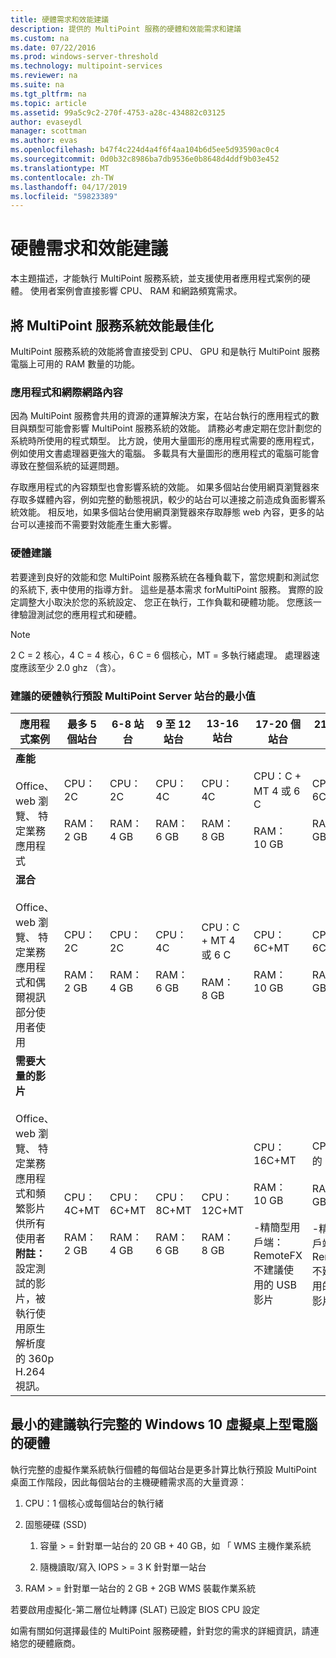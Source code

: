 ```yaml
---
title: 硬體需求和效能建議
description: 提供的 MultiPoint 服務的硬體和效能需求和建議
ms.custom: na
ms.date: 07/22/2016
ms.prod: windows-server-threshold
ms.technology: multipoint-services
ms.reviewer: na
ms.suite: na
ms.tgt_pltfrm: na
ms.topic: article
ms.assetid: 99a5c9c2-270f-4753-a28c-434882c03125
author: evaseydl
manager: scottman
ms.author: evas
ms.openlocfilehash: b47f4c224d4a4f6f4aa104b6d5ee5d93590ac0c4
ms.sourcegitcommit: 0d0b32c8986ba7db9536e0b8648d4ddf9b03e452
ms.translationtype: MT
ms.contentlocale: zh-TW
ms.lasthandoff: 04/17/2019
ms.locfileid: "59823389"
---
```

# <a name="hardware-requirements-and-performance-recommendations"></a>硬體需求和效能建議
本主題描述，才能執行 MultiPoint 服務系統，並支援使用者應用程式案例的硬體。 使用者案例會直接影響 CPU、 RAM 和網路頻寬需求。  

## <a name="optimize-multipoint-services-system-performance"></a>將 MultiPoint 服務系統效能最佳化  
MultiPoint 服務系統的效能將會直接受到 CPU、 GPU 和是執行 MultiPoint 服務電腦上可用的 RAM 數量的功能。  
  
### <a name="applications-and-internet-content"></a>應用程式和網際網路內容  
因為 MultiPoint 服務會共用的資源的運算解決方案，在站台執行的應用程式的數目與類型可能會影響 MultiPoint 服務系統的效能。 請務必考慮定期在您計劃您的系統時所使用的程式類型。 比方說，使用大量圖形的應用程式需要的應用程式，例如使用文書處理器更強大的電腦。 多載具有大量圖形的應用程式的電腦可能會導致在整個系統的延遲問題。  
  
存取應用程式的內容類型也會影響系統的效能。 如果多個站台使用網頁瀏覽器來存取多媒體內容，例如完整的動態視訊，較少的站台可以連接之前造成負面影響系統效能。 相反地，如果多個站台使用網頁瀏覽器來存取靜態 web 內容，更多的站台可以連接而不需要對效能產生重大影響。  
  
### <a name="hardware-recommendations"></a>硬體建議  
若要達到良好的效能和您 MultiPoint 服務系統在各種負載下，當您規劃和測試您的系統下, 表中使用的指導方針。 這些是基本需求 forMultiPoint 服務。 實際的設定調整大小取決於您的系統設定、 您正在執行，工作負載和硬體功能。 您應該一律驗證測試您的應用程式和硬體。  
  
> [!NOTE]  
> 2 C = 2 核心，4 C = 4 核心，6 C = 6 個核心，MT = 多執行緒處理。 處理器速度應該至少 2.0 ghz （含）。  
  
### <a name="minimum-recommended-hardware-for-running-default-multipoint-server-stations"></a>建議的硬體執行預設 MultiPoint Server 站台的最小值  
  
|應用程式案例|最多 5 個站台|6-8 站台|9 至 12 站台|13-16 站台|17-20 個站台|21-24 站台|  
|------------------------|----------------------|-------------------|------------------|-------------------|-------------------|-----------------|  
|**產能**<br /><br />Office、 web 瀏覽、 特定業務應用程式|CPU：2C<br /><br />RAM：2 GB|CPU：2C<br /><br />RAM：4 GB|CPU：4C<br /><br />RAM：6 GB|CPU：4C<br /><br />RAM：8 GB|CPU：C + MT 4 或 6 C<br /><br />RAM：10 GB| CPU：6C+MT<br /><br />RAM：12 GB|
|**混合**<br /><br />Office、 web 瀏覽、 特定業務應用程式和偶爾視訊部分使用者使用|CPU：2C<br /><br />RAM：2 GB|CPU：2C<br /><br />RAM：4 GB|CPU：4C<br /><br />RAM：6 GB|CPU：C + MT 4 或 6 C<br /><br />RAM：8 GB|CPU：6C+MT<br /><br />RAM：10 GB| CPU：6C+MT<br /><br />RAM：12 GB| 
|**需要大量的影片**<br /><br />Office、 web 瀏覽、 特定業務應用程式和頻繁影片供所有使用者**附註：** 設定測試的影片，被執行使用原生解析度的 360p H.264 視訊。|CPU：4C+MT<br /><br />RAM：2 GB|CPU：6C+MT<br /><br />RAM：4 GB|CPU：8C+MT<br /><br />RAM：6 GB|CPU：12C+MT<br /><br />RAM：8 GB|CPU：16C+MT<br /><br />RAM：10 GB<br /><br />-精簡型用戶端：RemoteFX<br />不建議使用的 USB 影片| CPU：20 的 C + MT<br /><br />RAM：12 GB<br /><br />-精簡型用戶端：RemoteFX<br />不建議使用的 USB 影片|   
  
## <a name="minimum-recommended-hardware-for-running-full-windows-10-virtual-desktops"></a>最小的建議執行完整的 Windows 10 虛擬桌上型電腦的硬體  
執行完整的虛擬作業系統執行個體的每個站台是更多計算比執行預設 MultiPoint 桌面工作階段，因此每個站台的主機硬體需求高的大量資源：  
  
1.  CPU：1 個核心或每個站台的執行緒  
  
2.  固態硬碟 (SSD)  
  
    1.  容量 > = 針對單一站台的 20 GB + 40 GB，如 「 WMS 主機作業系統  
  
    2.  隨機讀取/寫入 IOPS > = 3 K 針對單一站台  
  
3.  RAM > = 針對單一站台的 2 GB + 2GB WMS 裝載作業系統  
  
若要啟用虛擬化-第二層位址轉譯 (SLAT) 已設定 BIOS CPU 設定  
  
如需有關如何選擇最佳的 MultiPoint 服務硬體，針對您的需求的詳細資訊，請連絡您的硬體廠商。  